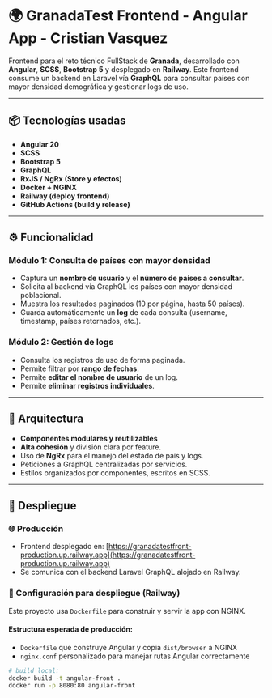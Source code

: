 # 🌍 GranadaTest Frontend - Angular App - Cristian Vasquez

Frontend para el reto técnico FullStack de **Granada**, desarrollado con **Angular**, **SCSS**, **Bootstrap 5** y desplegado en **Railway**. Este frontend consume un backend en Laravel vía **GraphQL** para consultar países con mayor densidad demográfica y gestionar logs de uso.

---

## 📦 Tecnologías usadas

- **Angular 20**
- **SCSS**
- **Bootstrap 5**
- **GraphQL**
- **RxJS / NgRx (Store y efectos)**
- **Docker + NGINX**
- **Railway (deploy frontend)**
- **GitHub Actions (build y release)**

---

## ⚙️ Funcionalidad

### Módulo 1: Consulta de países con mayor densidad
- Captura un **nombre de usuario** y el **número de países a consultar**.
- Solicita al backend vía GraphQL los países con mayor densidad poblacional.
- Muestra los resultados paginados (10 por página, hasta 50 países).
- Guarda automáticamente un **log** de cada consulta (username, timestamp, países retornados, etc.).

### Módulo 2: Gestión de logs
- Consulta los registros de uso de forma paginada.
- Permite filtrar por **rango de fechas**.
- Permite **editar el nombre de usuario** de un log.
- Permite **eliminar registros individuales**.

---

## 🧱 Arquitectura

- **Componentes modulares y reutilizables**
- **Alta cohesión** y división clara por feature.
- Uso de **NgRx** para el manejo del estado de país y logs.
- Peticiones a GraphQL centralizadas por servicios.
- Estilos organizados por componentes, escritos en SCSS.

---

## 🚀 Despliegue

### 🌐 Producción
- Frontend desplegado en: [https://granadatestfront-production.up.railway.app](https://granadatestfront-production.up.railway.app)
- Se comunica con el backend Laravel GraphQL alojado en Railway.

### 📄 Configuración para despliegue (Railway)

Este proyecto usa `Dockerfile` para construir y servir la app con NGINX.

#### Estructura esperada de producción:

- `Dockerfile` que construye Angular y copia `dist/browser` a NGINX
- `nginx.conf` personalizado para manejar rutas Angular correctamente

```bash
# build local:
docker build -t angular-front .
docker run -p 8080:80 angular-front
